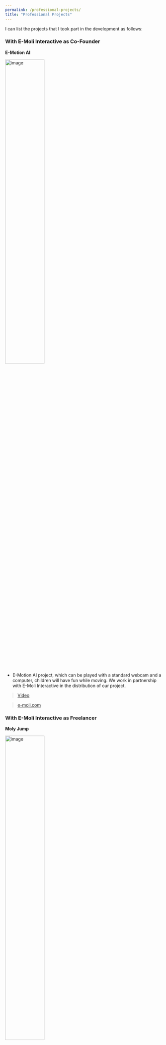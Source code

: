 ```yaml
---
permalink: /professional-projects/
title: "Professional Projects"
---
```



I can list the projects that I took part in the development as follows:

### With E-Moli Interactive as Co-Founder

**E-Motion AI**

<img src="https://static.wixstatic.com/media/5fbe1b_6edfdca50d4e49d3aed6af2b070a506b~mv2.gif" align="center" alt="image" width="50%" height="auto">

- E-Motion AI project, which can be played with a standard webcam and a computer, children will have fun while moving. We work in partnership with E-Moli Interactive in the distribution of our project.

> [Video](https://www.linkedin.com/posts/ferhat-akturk-731787132_e-motion-ai-game-machine-konya-novaland-ugcPost-7220849577262796801-A38v?utm_source=share&utm_medium=member_desktop)

> [e-moli.com](e-moli.com)

### With E-Moli Interactive as Freelancer

**Moly Jump**

<img src="https://i.ytimg.com/vi/QZRva9Tp8FQ/maxresdefault.jpg" align="center" alt="image" width="50%" height="auto">

- The Moly Jump project was a multi-disciplinary project that we completed after long efforts. It is also my first professional project. I handled the whole software development process by myself using Unity game engine. The basic logic of the game is to jump on the trampoline by looking at the Kinect motion sensor camera and to play the game by seeing our own image on the giant screen in front of us. It consists of 5 games in total.

> [https://www.antalyapark.com.tr/en/product/36/moly-jump](https://www.antalyapark.com.tr/en/product/36/moly-jump)

---

### With Wixot

**Journey Home**

<img src="https://play-lh.googleusercontent.com/n0Q39igxn-PaQr7DrxxF8rE1eed12MRp5jDa9E1E3xXXu2QNPyFObcSCMvlN05zfMw" align="center" alt="image" width="50%" height="auto">

> [https://apps.apple.com/tr/app/journey-home-merge-stories/id1635526159](https://apps.apple.com/tr/app/journey-home-merge-stories/id1635526159)

I made also **Run and Gun!**, **Knife Grind Master** and **Arm Gun Stack** but links are broken

---

### With Gigantic Games

**Base Defense!** 

<img src="https://is1-ssl.mzstatic.com/image/thumb/Purple126/v4/f6/01/f0/f601f0e2-056c-8fc9-779c-38dd71a92b19/AppIcon-0-0-1x_U007emarketing-0-0-0-7-0-0-sRGB-0-0-0-GLES2_U002c0-512MB-85-220-0-0.png/230x0w.webp" align="center" alt="image" width="50%" height="auto">

> [https://apps.apple.com/tr/app/base-defense/id1628006501](https://apps.apple.com/tr/app/base-defense/id1628006501)

**Touchdown Blitz:**

<img src="https://is1-ssl.mzstatic.com/image/thumb/Purple126/v4/97/1c/d2/971cd212-b0ae-7b3b-c8da-c5b12e8cd58c/AppIcon-0-0-1x_U007emarketing-0-0-0-7-0-0-sRGB-0-0-0-GLES2_U002c0-512MB-85-220-0-0.png/230x0w.webp" align="center" alt="image" width="50%" height="auto">

> [https://apps.apple.com/us/app/touchdown-blitz/id1584308863](https://apps.apple.com/us/app/touchdown-blitz/id1584308863)

**Evolving Run:** 

<img src="https://is1-ssl.mzstatic.com/image/thumb/Purple115/v4/95/1d/2e/951d2e05-f279-163c-7f0d-a31ac7e1225e/AppIcon-0-0-1x_U007emarketing-0-0-0-7-0-0-sRGB-0-0-0-GLES2_U002c0-512MB-85-220-0-0.png/230x0w.webp" align="center" alt="image" width="50%" height="auto">

> [https://apps.apple.com/lt/app/evolving-run/id1589089984](https://apps.apple.com/lt/app/evolving-run/id1589089984)

**Team Jumping**
> [https://apps.apple.com/tr/app/team-jumping/id1631822524](https://apps.apple.com/tr/app/team-jumping/id1631822524)

**Strong Archer**
> [https://apps.apple.com/tr/app/strong-archer/id1634579229](https://apps.apple.com/tr/app/strong-archer/id1634579229)

**Beauty Startup:** 
> [https://apps.apple.com/us/app/beauty-startup/id1601180835](https://apps.apple.com/us/app/beauty-startup/id1601180835)

**Fishing Universe**
> [https://apps.apple.com/tt/app/fishing-universe/id1625246508](https://apps.apple.com/tt/app/fishing-universe/id1625246508)

**Money Clerk**
> [https://apps.apple.com/tt/app/money-clerk/id1618927585](https://apps.apple.com/tt/app/money-clerk/id1618927585)

**Demolish Ramp**
> [https://apps.apple.com/us/app/demolish-ramp/id1610342327](https://apps.apple.com/us/app/demolish-ramp/id1610342327)

**Slice and Grow**
> [https://apps.apple.com/tt/app/slice-and-grow/id1617244361](https://apps.apple.com/tt/app/slice-and-grow/id1617244361)

**Shredder Runner**
> [https://apps.apple.com/tt/app/shredder-runner/id1614989249](https://apps.apple.com/tt/app/shredder-runner/id1614989249)

**Weapon Call**
> [https://apps.apple.com/tt/app/weapon-call/id1613406567](https://apps.apple.com/tt/app/weapon-call/id1613406567)

**Merge Vehicles**
> [https://apps.apple.com/us/app/merge-vehicles/id1611979759](https://apps.apple.com/us/app/merge-vehicles/id1611979759)

**Hair Shifter**
> [https://apps.apple.com/tt/app/hair-shifter/id1609061165](https://apps.apple.com/tt/app/hair-shifter/id1609061165)

**Quick Shooter:** 
> [https://apps.apple.com/us/app/quick-shooter-3d/id1607842970](https://apps.apple.com/us/app/quick-shooter-3d/id1607842970)

**Giant Collector 3D:** 
> [https://apps.apple.com/tr/app/giant-collector-3d/id1606182114](https://apps.apple.com/tr/app/giant-collector-3d/id1606182114)

**Evolve Adventure!:** 
> [https://apps.apple.com/us/app/evolve-adventure/id1602978849](https://apps.apple.com/us/app/evolve-adventure/id1602978849)

**Color Gang:** 
> [https://apps.apple.com/us/app/color-gang/id1597660191](https://apps.apple.com/us/app/color-gang/id1597660191)

**Minion Guard:** 
> [https://apps.apple.com/us/app/minion-guard/id1599738166](https://apps.apple.com/us/app/minion-guard/id1599738166)

**Daruma Run:** 
> [https://apps.apple.com/cy/app/daruma-run/id1593209732?l=tr](https://apps.apple.com/cy/app/daruma-run/id1593209732?l=tr)

**Finger Rider 3D:** 
> [https://apps.apple.com/ae/app/finger-rider-3d/id1594178988](https://apps.apple.com/ae/app/finger-rider-3d/id1594178988)

**Tornado Runner 3D:**
>  [https://apps.apple.com/tr/app/tornado-runner-3d/id1591588546?l=tr](https://apps.apple.com/tr/app/tornado-runner-3d/id1591588546?l=tr)

**Baddie Squad:** 
> [https://apps.apple.com/us/app/baddie-squad/id1585960073](https://apps.apple.com/us/app/baddie-squad/id1585960073)

**Spear Master:** 
> [https://apps.apple.com/tn/app/spear-master/id1583081937](https://apps.apple.com/tn/app/spear-master/id1583081937)

**Plane Cloner:** 
> [https://apps.apple.com/tr/app/plane-cloner/id1581314648](https://apps.apple.com/tr/app/plane-cloner/id1581314648)

**Hug Me Warm:** 
> [https://apps.apple.com/hu/app/hug-me-warm/id1593744756](https://apps.apple.com/hu/app/hug-me-warm/id1593744756)
